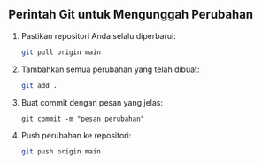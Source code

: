 ## Perintah Git untuk Mengunggah Perubahan

1. Pastikan repositori Anda selalu diperbarui:
   ```sh
   git pull origin main
   ```
2. Tambahkan semua perubahan yang telah dibuat:
   ```sh
   git add .
   ```
3. Buat commit dengan pesan yang jelas:
   ```shgit
   git commit -m "pesan perubahan"
   ```
4. Push perubahan ke repositori:
   ```sh
   git push origin main
   ```
